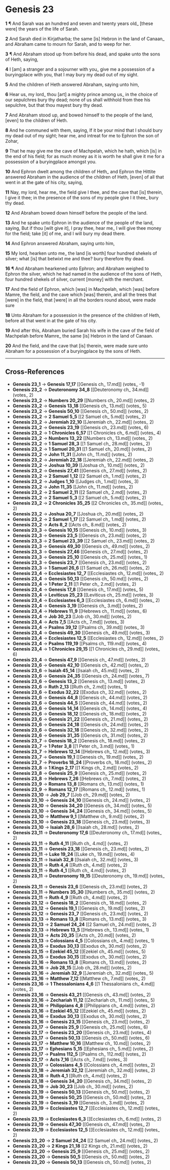 # Genesis 23

**1** ¶ And Sarah was an hundred and seven and twenty years old_ [these were] the years of the life of Sarah.

**2** And Sarah died in Kirjatharba; the same [is] Hebron in the land of Canaan_ and Abraham came to mourn for Sarah, and to weep for her.

**3** ¶ And Abraham stood up from before his dead, and spake unto the sons of Heth, saying,

**4** I [am] a stranger and a sojourner with you_ give me a possession of a buryingplace with you, that I may bury my dead out of my sight.

**5** And the children of Heth answered Abraham, saying unto him,

**6** Hear us, my lord_ thou [art] a mighty prince among us_ in the choice of our sepulchres bury thy dead; none of us shall withhold from thee his sepulchre, but that thou mayest bury thy dead.

**7** And Abraham stood up, and bowed himself to the people of the land, [even] to the children of Heth.

**8** And he communed with them, saying, If it be your mind that I should bury my dead out of my sight; hear me, and intreat for me to Ephron the son of Zohar,

**9** That he may give me the cave of Machpelah, which he hath, which [is] in the end of his field; for as much money as it is worth he shall give it me for a possession of a buryingplace amongst you.

**10** And Ephron dwelt among the children of Heth_ and Ephron the Hittite answered Abraham in the audience of the children of Heth, [even] of all that went in at the gate of his city, saying,

**11** Nay, my lord, hear me_ the field give I thee, and the cave that [is] therein, I give it thee; in the presence of the sons of my people give I it thee_ bury thy dead.

**12** And Abraham bowed down himself before the people of the land.

**13** And he spake unto Ephron in the audience of the people of the land, saying, But if thou [wilt give it], I pray thee, hear me_ I will give thee money for the field; take [it] of me, and I will bury my dead there.

**14** And Ephron answered Abraham, saying unto him,

**15** My lord, hearken unto me_ the land [is worth] four hundred shekels of silver; what [is] that betwixt me and thee? bury therefore thy dead.

**16** ¶ And Abraham hearkened unto Ephron; and Abraham weighed to Ephron the silver, which he had named in the audience of the sons of Heth, four hundred shekels of silver, current [money] with the merchant.

**17** And the field of Ephron, which [was] in Machpelah, which [was] before Mamre, the field, and the cave which [was] therein, and all the trees that [were] in the field, that [were] in all the borders round about, were made sure

**18** Unto Abraham for a possession in the presence of the children of Heth, before all that went in at the gate of his city.

**19** And after this, Abraham buried Sarah his wife in the cave of the field of Machpelah before Mamre_ the same [is] Hebron in the land of Canaan.

**20** And the field, and the cave that [is] therein, were made sure unto Abraham for a possession of a buryingplace by the sons of Heth.

---

## Cross-References

- **Genesis 23_1** → **Genesis 17_17** [[Genesis ch_ 17.md]] (votes_ -1)
- **Genesis 23_2** → **Deuteronomy 34_8** [[Deuteronomy ch_ 34.md]] (votes_ 2)
- **Genesis 23_2** → **Numbers 20_29** [[Numbers ch_ 20.md]] (votes_ 2)
- **Genesis 23_2** → **Genesis 13_18** [[Genesis ch_ 13.md]] (votes_ 5)
- **Genesis 23_2** → **Genesis 50_10** [[Genesis ch_ 50.md]] (votes_ 2)
- **Genesis 23_2** → **2 Samuel 5_5** [[2 Samuel ch_ 5.md]] (votes_ 2)
- **Genesis 23_2** → **Jeremiah 22_10** [[Jeremiah ch_ 22.md]] (votes_ 2)
- **Genesis 23_2** → **Genesis 23_19** [[Genesis ch_ 23.md]] (votes_ 6)
- **Genesis 23_2** → **1 Chronicles 6_57** [[1 Chronicles ch_ 6.md]] (votes_ 4)
- **Genesis 23_2** → **Numbers 13_22** [[Numbers ch_ 13.md]] (votes_ 2)
- **Genesis 23_2** → **1 Samuel 28_3** [[1 Samuel ch_ 28.md]] (votes_ 2)
- **Genesis 23_2** → **1 Samuel 20_31** [[1 Samuel ch_ 20.md]] (votes_ 2)
- **Genesis 23_2** → **John 11_31** [[John ch_ 11.md]] (votes_ 2)
- **Genesis 23_2** → **Jeremiah 22_18** [[Jeremiah ch_ 22.md]] (votes_ 2)
- **Genesis 23_2** → **Joshua 10_39** [[Joshua ch_ 10.md]] (votes_ 2)
- **Genesis 23_2** → **Genesis 27_41** [[Genesis ch_ 27.md]] (votes_ 2)
- **Genesis 23_2** → **2 Samuel 1_12** [[2 Samuel ch_ 1.md]] (votes_ 2)
- **Genesis 23_2** → **Judges 1_10** [[Judges ch_ 1.md]] (votes_ 3)
- **Genesis 23_2** → **John 11_35** [[John ch_ 11.md]] (votes_ 2)
- **Genesis 23_2** → **2 Samuel 2_11** [[2 Samuel ch_ 2.md]] (votes_ 2)
- **Genesis 23_2** → **2 Samuel 5_3** [[2 Samuel ch_ 5.md]] (votes_ 2)
- **Genesis 23_2** → **2 Chronicles 35_25** [[2 Chronicles ch_ 35.md]] (votes_ 2)
- **Genesis 23_2** → **Joshua 20_7** [[Joshua ch_ 20.md]] (votes_ 2)
- **Genesis 23_2** → **2 Samuel 1_17** [[2 Samuel ch_ 1.md]] (votes_ 2)
- **Genesis 23_2** → **Acts 8_2** [[Acts ch_ 8.md]] (votes_ 2)
- **Genesis 23_3** → **Genesis 10_15** [[Genesis ch_ 10.md]] (votes_ 3)
- **Genesis 23_3** → **Genesis 23_5** [[Genesis ch_ 23.md]] (votes_ 2)
- **Genesis 23_3** → **2 Samuel 23_39** [[2 Samuel ch_ 23.md]] (votes_ 2)
- **Genesis 23_3** → **Genesis 49_30** [[Genesis ch_ 49.md]] (votes_ 2)
- **Genesis 23_3** → **Genesis 27_46** [[Genesis ch_ 27.md]] (votes_ 2)
- **Genesis 23_3** → **Genesis 25_10** [[Genesis ch_ 25.md]] (votes_ 1)
- **Genesis 23_3** → **Genesis 23_7** [[Genesis ch_ 23.md]] (votes_ 2)
- **Genesis 23_3** → **1 Samuel 26_6** [[1 Samuel ch_ 26.md]] (votes_ 2)
- **Genesis 23_4** → **Ecclesiastes 12_7** [[Ecclesiastes ch_ 12.md]] (votes_ 2)
- **Genesis 23_4** → **Genesis 50_13** [[Genesis ch_ 50.md]] (votes_ 2)
- **Genesis 23_4** → **1 Peter 2_11** [[1 Peter ch_ 2.md]] (votes_ 2)
- **Genesis 23_4** → **Genesis 17_8** [[Genesis ch_ 17.md]] (votes_ 5)
- **Genesis 23_4** → **Leviticus 25_23** [[Leviticus ch_ 25.md]] (votes_ 3)
- **Genesis 23_4** → **Ecclesiastes 6_3** [[Ecclesiastes ch_ 6.md]] (votes_ 2)
- **Genesis 23_4** → **Genesis 3_19** [[Genesis ch_ 3.md]] (votes_ 2)
- **Genesis 23_4** → **Hebrews 11_9** [[Hebrews ch_ 11.md]] (votes_ 6)
- **Genesis 23_4** → **Job 30_23** [[Job ch_ 30.md]] (votes_ 2)
- **Genesis 23_4** → **Acts 7_5** [[Acts ch_ 7.md]] (votes_ 3)
- **Genesis 23_4** → **Psalms 39_12** [[Psalms ch_ 39.md]] (votes_ 3)
- **Genesis 23_4** → **Genesis 49_30** [[Genesis ch_ 49.md]] (votes_ 3)
- **Genesis 23_4** → **Ecclesiastes 12_5** [[Ecclesiastes ch_ 12.md]] (votes_ 2)
- **Genesis 23_4** → **Psalms 119_19** [[Psalms ch_ 119.md]] (votes_ 4)
- **Genesis 23_4** → **1 Chronicles 29_15** [[1 Chronicles ch_ 29.md]] (votes_ 6)
- **Genesis 23_4** → **Genesis 47_9** [[Genesis ch_ 47.md]] (votes_ 2)
- **Genesis 23_6** → **Genesis 42_10** [[Genesis ch_ 42.md]] (votes_ 2)
- **Genesis 23_6** → **Isaiah 45_14** [[Isaiah ch_ 45.md]] (votes_ 2)
- **Genesis 23_6** → **Genesis 24_35** [[Genesis ch_ 24.md]] (votes_ 7)
- **Genesis 23_6** → **Genesis 13_2** [[Genesis ch_ 13.md]] (votes_ 2)
- **Genesis 23_6** → **Ruth 2_13** [[Ruth ch_ 2.md]] (votes_ 1)
- **Genesis 23_6** → **Exodus 32_22** [[Exodus ch_ 32.md]] (votes_ 2)
- **Genesis 23_6** → **Genesis 44_8** [[Genesis ch_ 44.md]] (votes_ 2)
- **Genesis 23_6** → **Genesis 44_5** [[Genesis ch_ 44.md]] (votes_ 2)
- **Genesis 23_6** → **Genesis 14_14** [[Genesis ch_ 14.md]] (votes_ 4)
- **Genesis 23_6** → **Genesis 18_12** [[Genesis ch_ 18.md]] (votes_ 2)
- **Genesis 23_6** → **Genesis 21_22** [[Genesis ch_ 21.md]] (votes_ 2)
- **Genesis 23_6** → **Genesis 24_18** [[Genesis ch_ 24.md]] (votes_ 2)
- **Genesis 23_6** → **Genesis 32_18** [[Genesis ch_ 32.md]] (votes_ 2)
- **Genesis 23_6** → **Genesis 31_35** [[Genesis ch_ 31.md]] (votes_ 2)
- **Genesis 23_7** → **Genesis 18_2** [[Genesis ch_ 18.md]] (votes_ 2)
- **Genesis 23_7** → **1 Peter 3_8** [[1 Peter ch_ 3.md]] (votes_ 1)
- **Genesis 23_7** → **Hebrews 12_14** [[Hebrews ch_ 12.md]] (votes_ 3)
- **Genesis 23_7** → **Genesis 19_1** [[Genesis ch_ 19.md]] (votes_ 2)
- **Genesis 23_7** → **Proverbs 18_24** [[Proverbs ch_ 18.md]] (votes_ 2)
- **Genesis 23_8** → **1 Kings 2_17** [[1 Kings ch_ 2.md]] (votes_ 2)
- **Genesis 23_8** → **Genesis 25_9** [[Genesis ch_ 25.md]] (votes_ 2)
- **Genesis 23_8** → **Hebrews 7_26** [[Hebrews ch_ 7.md]] (votes_ 2)
- **Genesis 23_9** → **Romans 13_8** [[Romans ch_ 13.md]] (votes_ 1)
- **Genesis 23_9** → **Romans 12_17** [[Romans ch_ 12.md]] (votes_ 1)
- **Genesis 23_10** → **Job 29_7** [[Job ch_ 29.md]] (votes_ 2)
- **Genesis 23_10** → **Genesis 24_10** [[Genesis ch_ 24.md]] (votes_ 2)
- **Genesis 23_10** → **Genesis 34_20** [[Genesis ch_ 34.md]] (votes_ 5)
- **Genesis 23_10** → **Genesis 34_24** [[Genesis ch_ 34.md]] (votes_ 5)
- **Genesis 23_10** → **Matthew 9_1** [[Matthew ch_ 9.md]] (votes_ 2)
- **Genesis 23_10** → **Genesis 23_18** [[Genesis ch_ 23.md]] (votes_ 3)
- **Genesis 23_10** → **Isaiah 28_6** [[Isaiah ch_ 28.md]] (votes_ 2)
- **Genesis 23_11** → **Deuteronomy 17_6** [[Deuteronomy ch_ 17.md]] (votes_ 2)
- **Genesis 23_11** → **Ruth 4_11** [[Ruth ch_ 4.md]] (votes_ 2)
- **Genesis 23_11** → **Genesis 23_18** [[Genesis ch_ 23.md]] (votes_ 2)
- **Genesis 23_11** → **Luke 19_24** [[Luke ch_ 19.md]] (votes_ 4)
- **Genesis 23_11** → **Isaiah 32_8** [[Isaiah ch_ 32.md]] (votes_ 3)
- **Genesis 23_11** → **Ruth 4_4** [[Ruth ch_ 4.md]] (votes_ 2)
- **Genesis 23_11** → **Ruth 4_1** [[Ruth ch_ 4.md]] (votes_ 2)
- **Genesis 23_11** → **Deuteronomy 19_15** [[Deuteronomy ch_ 19.md]] (votes_ 2)
- **Genesis 23_11** → **Genesis 23_6** [[Genesis ch_ 23.md]] (votes_ 2)
- **Genesis 23_11** → **Numbers 35_30** [[Numbers ch_ 35.md]] (votes_ 2)
- **Genesis 23_11** → **Ruth 4_9** [[Ruth ch_ 4.md]] (votes_ 2)
- **Genesis 23_12** → **Genesis 18_2** [[Genesis ch_ 18.md]] (votes_ 2)
- **Genesis 23_12** → **Genesis 19_1** [[Genesis ch_ 19.md]] (votes_ 2)
- **Genesis 23_12** → **Genesis 23_7** [[Genesis ch_ 23.md]] (votes_ 2)
- **Genesis 23_13** → **Romans 13_8** [[Romans ch_ 13.md]] (votes_ 3)
- **Genesis 23_13** → **2 Samuel 24_24** [[2 Samuel ch_ 24.md]] (votes_ 2)
- **Genesis 23_13** → **Hebrews 13_5** [[Hebrews ch_ 13.md]] (votes_ 1)
- **Genesis 23_13** → **Acts 20_35** [[Acts ch_ 20.md]] (votes_ 2)
- **Genesis 23_13** → **Colossians 4_5** [[Colossians ch_ 4.md]] (votes_ 1)
- **Genesis 23_15** → **Exodus 30_13** [[Exodus ch_ 30.md]] (votes_ 2)
- **Genesis 23_15** → **Ezekiel 45_12** [[Ezekiel ch_ 45.md]] (votes_ 5)
- **Genesis 23_15** → **Exodus 30_15** [[Exodus ch_ 30.md]] (votes_ 2)
- **Genesis 23_16** → **Romans 13_8** [[Romans ch_ 13.md]] (votes_ 2)
- **Genesis 23_16** → **Job 28_15** [[Job ch_ 28.md]] (votes_ 2)
- **Genesis 23_16** → **Jeremiah 32_9** [[Jeremiah ch_ 32.md]] (votes_ 5)
- **Genesis 23_16** → **Matthew 7_12** [[Matthew ch_ 7.md]] (votes_ 2)
- **Genesis 23_16** → **1 Thessalonians 4_6** [[1 Thessalonians ch_ 4.md]] (votes_ 2)
- **Genesis 23_16** → **Genesis 43_21** [[Genesis ch_ 43.md]] (votes_ 2)
- **Genesis 23_16** → **Zechariah 11_12** [[Zechariah ch_ 11.md]] (votes_ 5)
- **Genesis 23_16** → **Philippians 4_8** [[Philippians ch_ 4.md]] (votes_ 2)
- **Genesis 23_16** → **Ezekiel 45_12** [[Ezekiel ch_ 45.md]] (votes_ 2)
- **Genesis 23_16** → **Exodus 30_13** [[Exodus ch_ 30.md]] (votes_ 2)
- **Genesis 23_16** → **Genesis 23_15** [[Genesis ch_ 23.md]] (votes_ 2)
- **Genesis 23_17** → **Genesis 25_9** [[Genesis ch_ 25.md]] (votes_ 6)
- **Genesis 23_17** → **Genesis 23_20** [[Genesis ch_ 23.md]] (votes_ 4)
- **Genesis 23_17** → **Genesis 50_13** [[Genesis ch_ 50.md]] (votes_ 6)
- **Genesis 23_17** → **Matthew 10_16** [[Matthew ch_ 10.md]] (votes_ 2)
- **Genesis 23_17** → **Ephesians 5_15** [[Ephesians ch_ 5.md]] (votes_ 2)
- **Genesis 23_17** → **Psalms 112_5** [[Psalms ch_ 112.md]] (votes_ 2)
- **Genesis 23_17** → **Acts 7_16** [[Acts ch_ 7.md]] (votes_ 3)
- **Genesis 23_17** → **Colossians 4_5** [[Colossians ch_ 4.md]] (votes_ 2)
- **Genesis 23_18** → **Jeremiah 32_12** [[Jeremiah ch_ 32.md]] (votes_ 2)
- **Genesis 23_18** → **Ruth 4_1** [[Ruth ch_ 4.md]] (votes_ 2)
- **Genesis 23_18** → **Genesis 34_20** [[Genesis ch_ 34.md]] (votes_ 2)
- **Genesis 23_19** → **Job 30_23** [[Job ch_ 30.md]] (votes_ 2)
- **Genesis 23_19** → **Genesis 50_13** [[Genesis ch_ 50.md]] (votes_ 2)
- **Genesis 23_19** → **Genesis 50_25** [[Genesis ch_ 50.md]] (votes_ 2)
- **Genesis 23_19** → **Genesis 3_19** [[Genesis ch_ 3.md]] (votes_ 2)
- **Genesis 23_19** → **Ecclesiastes 12_7** [[Ecclesiastes ch_ 12.md]] (votes_ 2)
- **Genesis 23_19** → **Ecclesiastes 6_3** [[Ecclesiastes ch_ 6.md]] (votes_ 2)
- **Genesis 23_19** → **Genesis 47_30** [[Genesis ch_ 47.md]] (votes_ 2)
- **Genesis 23_19** → **Ecclesiastes 12_5** [[Ecclesiastes ch_ 12.md]] (votes_ 2)
- **Genesis 23_20** → **2 Samuel 24_24** [[2 Samuel ch_ 24.md]] (votes_ 2)
- **Genesis 23_20** → **2 Kings 21_18** [[2 Kings ch_ 21.md]] (votes_ 2)
- **Genesis 23_20** → **Genesis 25_9** [[Genesis ch_ 25.md]] (votes_ 2)
- **Genesis 23_20** → **Genesis 50_5** [[Genesis ch_ 50.md]] (votes_ 2)
- **Genesis 23_20** → **Genesis 50_13** [[Genesis ch_ 50.md]] (votes_ 2)
